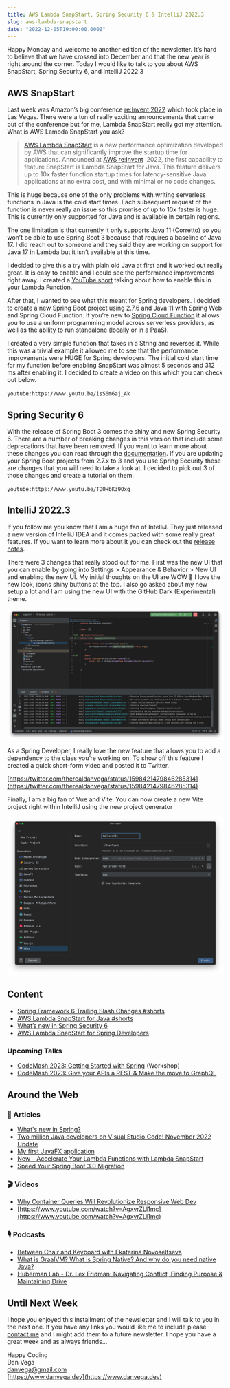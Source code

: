 ```yaml
---
title: AWS Lambda SnapStart, Spring Security 6 & IntelliJ 2022.3
slug: aws-lambda-snapstart
date: "2022-12-05T19:00:00.000Z"
---
```


Happy Monday and welcome to another edition of the newsletter. It’s hard to believe that we have crossed into December and that the new year is right around the corner. Today I would like to talk to you about AWS SnapStart, Spring Security 6, and IntelliJ 2022.3

## AWS SnapStart

Last week was Amazon’s big conference [re:Invent 2022](https://reinvent.awsevents.com/) which took place in Las Vegas. There were a ton of really exciting announcements that came out of the conference but for me, Lambda SnapStart really got my attention. What is AWS Lambda SnapStart you ask?

> [AWS Lambda SnapStart](https://docs.aws.amazon.com/lambda/latest/dg/snapstart.html) is a new performance optimization developed by AWS that can significantly improve the startup time for applications. Announced at [AWS re:Invent](https://reinvent.awsevents.com/)
>  2022, the first capability to feature SnapStart is Lambda SnapStart for Java. This feature delivers up to 10x faster function startup times for latency-sensitive Java applications at no extra cost, and with minimal or no code changes.

This is huge because one of the only problems with writing serverless functions in Java is the cold start times. Each subsequent request of the function is never really an issue so this promise of up to 10x faster is huge. This is currently only supported for Java and is available in certain regions.

The one limitation is that currently it only supports Java 11 (Corretto) so you won’t be able to use Spring Boot 3 because that requires a baseline of Java 17. I did reach out to someone and they said they are working on support for Java 17 in Lambda but it isn’t available at this time.

I decided to give this a try with plain old Java at first and it worked out really great. It is easy to enable and I could see the performance improvements right away. I created a [YouTube short](https://www.youtube.com/shorts/L2oJ-nL-Zfk) talking about how to enable this in your Lambda Function.

After that, I wanted to see what this meant for Spring developers. I decided to create a new Spring Boot project using 2.7.6 and Java 11 with Spring Web and Spring Cloud Function. If you’re new to [Spring Cloud Function](https://spring.io/projects/spring-cloud-function) it allows you to use a uniform programming model across serverless providers, as well as the ability to run standalone (locally or in a PaaS).

I created a very simple function that takes in a String and reverses it. While this was a trivial example it allowed me to see that the performance improvements were HUGE for Spring developers. The initial cold start time for my function before enabling SnapStart was almost 5 seconds and 312 ms after enabling it. I decided to create a video on this which you can check out below.

`youtube:https://www.youtu.be/isS6m6aj_Ak`

## Spring Security 6

With the release of Spring Boot 3 comes the shiny and new Spring Security 6. There are a number of breaking changes in this version that include some deprecations that have been removed. If you want to learn more about these changes you can read through the [documentation](https://docs.spring.io/spring-security/reference/whats-new.html). If you are updating your Spring Boot projects from 2.7.x to 3 and you use Spring Security these are changes that you will need to take a look at. I decided to pick out 3 of those changes and create a tutorial on them.

`youtube:https://www.youtu.be/TDOHbK39Oxg`

## IntelliJ 2022.3

If you follow me you know that I am a huge fan of IntelliJ. They just released a new version of IntelliJ IDEA and it comes packed with some really great features. If you want to learn more about it you can check out the [release notes](https://blog.jetbrains.com/idea/2022/11/intellij-idea-2022-3/).

There were 3 changes that really stood out for me. First was the new UI that you can enable by going into Settings > Appearance & Behavior > New UI and enabling the new UI. My initial thoughts on the UI are WOW 🤩 I love the new look, icons shiny buttons at the top. I also go asked about my new setup a lot and I am using the new UI with the GitHub Dark (Experimental) theme.

![IntelliJ New UI](./intellij_new_ui_2.jpeg)

As a Spring Developer, I really love the new feature that allows you to add a dependency to the class you’re working on. To show off this feature I created a quick short-form video and posted it to Twitter.

[https://twitter.com/therealdanvega/status/1598421479846285314](https://twitter.com/therealdanvega/status/1598421479846285314)

Finally, I am a big fan of Vue and Vite. You can now create a new Vite project right within IntelliJ using the new project generator

![IntelliJ Vite Project](./intellij_vite.jpeg)

## Content

- [Spring Framework 6 Trailing Slash Changes #shorts](https://www.youtube.com/shorts/C_njlumpFc4)
- [AWS Lambda SnapStart for Java #shorts](https://www.youtube.com/shorts/L2oJ-nL-Zfk)
- [What’s new in Spring Security 6](https://www.youtube.com/watch?v=TDOHbK39Oxg)
- [AWS Lambda SnapStart for Spring Developers](https://www.youtube.com/watch?v=isS6m6aj_Ak)

### Upcoming Talks

- [CodeMash 2023: Getting Started with Spring](https://www.codemash.org/session-details/?id=380331) (Workshop)
- [CodeMash 2023: Give your APIs a REST & Make the move to GraphQL](https://www.codemash.org/session-details/?id=380324)

## Around the Web

### 📝 Articles

- [What's new in Spring?](https://maciejwalkowiak.com/blog/whats-new-in-spring/)
- [Two million Java developers on Visual Studio Code! November 2022 Update](https://devblogs.microsoft.com/java/two-million-java-developers-on-visual-studio-code-november-2022-update/)
- [My first JavaFX application](https://medium.com/javarevisited/my-first-javafx-application-ee70a1d48cb3)
- [New – Accelerate Your Lambda Functions with Lambda SnapStart](https://aws.amazon.com/de/blogs/aws/new-accelerate-your-lambda-functions-with-lambda-snapstart/)
- [Speed Your Spring Boot 3.0 Migration](https://www.moderne.io/blog/speed-your-spring-boot-3-0-migration)

### 🎬 Videos

- [Why Container Queries Will Revolutionize Responsive Web Dev](https://www.youtube.com/watch?v=ypN-Uwshc5M)
- [https://www.youtube.com/watch?v=AgxvrZLI1mc](https://www.youtube.com/watch?v=AgxvrZLI1mc)

### 🎙 Podcasts

- [Between Chair and Keyboard with Ekaterina Novoseltseva](https://www.youtube.com/watch?v=WP0063oIyJ0)
- [What is GraalVM? What is Spring Native? And why do you need native Java?](https://www.tanzutalk.com/e/what-is-graavm-what-is-spring-native-and-why-do-you-need-native-java/)
- [Huberman Lab - Dr. Lex Fridman: Navigating Conflict, Finding Purpose & Maintaining Drive](https://hubermanlab.com/dr-lex-fridman-navigating-conflict-finding-purpose-and-maintaining-drive/)

## Until Next Week

I hope you enjoyed this installment of the newsletter and I will talk to you in the next one. If you have any links you would like me to include please [contact me](http://twitter.com/therealdanvega) and I might add them to a future newsletter. I hope you have a great week and as always friends...

Happy Coding<br/>
Dan Vega<br/>
danvega@gmail.com<br/>
[https://www.danvega.dev](https://www.danvega.dev)


